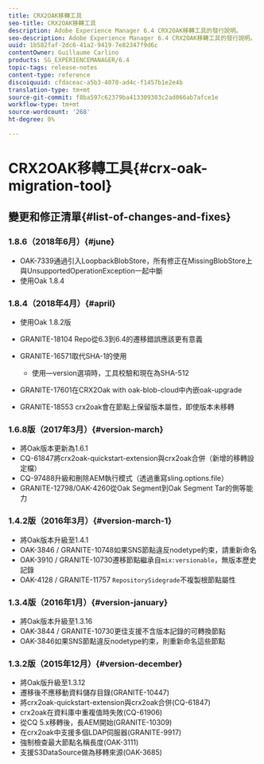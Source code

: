 ```yaml
---
title: CRX2OAK移轉工具
seo-title: CRX2OAK移轉工具
description: Adobe Experience Manager 6.4 CRX2OAK移轉工具的發行說明。
seo-description: Adobe Experience Manager 6.4 CRX2OAK移轉工具的發行說明。
uuid: 1b582faf-2dc6-41a2-9419-7e82347f9d6c
contentOwner: Guillaume Carlino
products: SG_EXPERIENCEMANAGER/6.4
topic-tags: release-notes
content-type: reference
discoiquuid: cfdaceac-a5b3-4070-ad4c-f1457b1e2e4b
translation-type: tm+mt
source-git-commit: f8ba597c62379ba413309303c2ad066ab7afce1e
workflow-type: tm+mt
source-wordcount: '268'
ht-degree: 0%

---
```



# CRX2OAK移轉工具{#crx-oak-migration-tool}

## 變更和修正清單{#list-of-changes-and-fixes}

### 1.8.6（2018年6月）{#june}

* OAK-7339通過引入LoopbackBlobStore，所有修正在MissingBlobStore上與UnsupportedOperationException一起中斷
* 使用Oak 1.8.4

### 1.8.4（2018年4月）{#april}

* 使用Oak 1.8.2版
* GRANITE-18104 Repo從6.3到6.4的遷移錯誤應該更有意義
* GRANITE-16571取代SHA-1的使用

   * 使用—version選項時，工具校驗和現在為SHA-512

* GRANITE-17601在CRX2Oak with oak-blob-cloud中內嵌oak-upgrade
* GRANITE-18553 crx2oak會在節點上保留版本屬性，即使版本未移轉

### 1.6.8版（2017年3月）{#version-march}

* 將Oak版本更新為1.6.1
* CQ-61847將crx2oak-quickstart-extension與crx2oak合併（新增的移轉設定檔）
* CQ-97488升級和刪除AEM執行模式（透過重寫sling.options.file）
* GRANITE-12798/OAK-4260從Oak Segment到Oak Segment Tar的側等能力

### 1.4.2版（2016年3月）{#version-march-1}

* 將Oak版本升級至1.4.1
* OAK-3846 / GRANITE-10748如果SNS節點違反nodetype約束，請重新命名
* OAK-3910 / GRANITE-10730遷移節點繼承自`mix:versionable`，無版本歷史記錄
* OAK-4128 / GRANITE-11757 `RepositorySidegrade`不複製根節點屬性

### 1.3.4版（2016年1月）{#version-january}

* 將Oak版本升級至1.3.16
* OAK-3844 / GRANITE-10730更佳支援不含版本記錄的可轉換節點
* OAK-3846如果SNS節點違反nodetype約束，則重新命名這些節點

### 1.3.2版（2015年12月）{#version-december}

* 將Oak版升級至1.3.12
* 遷移後不應移動資料儲存目錄(GRANITE-10447)
* 將crx2oak-quickstart-extension與crx2oak合併(CQ-61847)
* crx2oak在資料庫中重複值時失敗(CQ-61906)
* 從CQ 5.x移轉後，長AEM開始(GRANITE-10309)
* 在crx2oak中支援多個LDAP伺服器(GRANITE-9917)
* 強制檢查最大節點名稱長度(OAK-3111)
* 支援S3DataSource做為移轉來源(OAK-3685)

